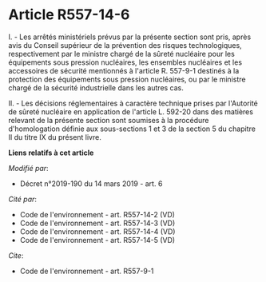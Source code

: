 # Article R557-14-6

I. - Les arrêtés ministériels prévus par la présente section sont pris, après avis du Conseil supérieur de la prévention des
risques technologiques, respectivement par le ministre chargé de la sûreté nucléaire pour les équipements sous pression
nucléaires, les ensembles nucléaires et les accessoires de sécurité mentionnés à l'article R. 557-9-1 destinés à la
protection des équipements sous pression nucléaires, ou par le ministre chargé de la sécurité industrielle dans les autres
cas.

II. - Les décisions réglementaires à caractère technique prises par l'Autorité de sûreté nucléaire en application de
l'article L. 592-20 dans des matières relevant de la présente section sont soumises à la procédure d'homologation définie aux
sous-sections 1 et 3 de la section 5 du chapitre II du titre IX du présent livre.

**Liens relatifs à cet article**

_Modifié par_:

  - Décret n°2019-190 du 14 mars 2019 - art. 6

_Cité par_:

  - Code de l'environnement - art. R557-14-2 (VD)
  - Code de l'environnement - art. R557-14-3 (VD)
  - Code de l'environnement - art. R557-14-4 (VD)
  - Code de l'environnement - art. R557-14-5 (VD)

_Cite_:

  - Code de l'environnement - art. R557-9-1
